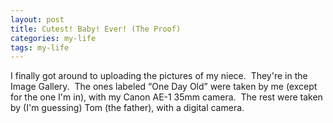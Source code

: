 ```yaml
---
layout: post
title: Cutest! Baby! Ever! (The Proof)
categories: my-life
tags: my-life
---
```

I finally got around to uploading the pictures of my niece.  They're in the Image Gallery.  The ones labeled “One Day Old” were taken by me (except for the one I'm in), with my Canon AE-1 35mm camera.  The rest were taken by (I'm guessing) Tom (the father), with a digital camera.